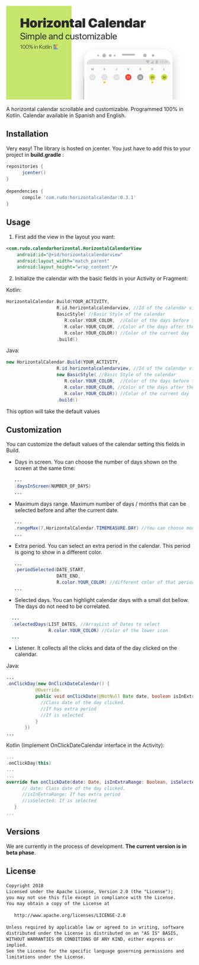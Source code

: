 ![header](/readme/headerReadme.png)

A horizontal calendar scrollable and customizable. Programmed 100% in Kotlin. Calendar available in Spanish and English.

## Installation
Very easy! The library is hosted on jcenter. You just have to add this to your project in **build.gradle** :

```gradle
repositories {
      jcenter()
}
    
dependencies {
      compile 'com.rudo:horizontalcalendar:0.3.1'
}
```

## Usage

1. First add the view in the layout you want: 

```xml
<com.rudo.calendarhorizontal.HorizontalCalendarView
    android:id="@+id/horizontalcalendarview"
    android:layout_width="match_parent"
    android:layout_height="wrap_content"/>

```

2. Initialize the calendar with the basic fields in your Activity or Fragment:

  Kotlin:
```kotlin
HorizontalCalendar.Build(YOUR_ACTIVITY,
                   R.id.horizontalcalendarview, //Id of the calendar view
                   BasicStyle( //Basic Style of the calendar
                      R.color.YOUR_COLOR,  //Color of the days before the current date
                      R.color.YOUR_COLOR, //Color of the days after the current date
                      R.color.YOUR_COLOR)) //Color of the current day
                   .build() 
```
  Java: 
```java
new HorizontalCalendar.Build(YOUR_ACTIVITY,
                   R.id.horizontalcalendarview, //Id of the calendar view
                   new BasicStyle( //Basic Style of the calendar
                      R.color.YOUR_COLOR,  //Color of the days before the current date
                      R.color.YOUR_COLOR, //Color of the days after the current date
                      R.color.YOUR_COLOR)) //Color of the current day
                   .build() 
```
This option will take the default values

## Customization
You can customize the default values of the calendar setting this fields in Build.

- Days in screen. You can choose the number of days shown on the screen at the same time:

```java
   ...
   .daysInScreen(NUMBER_OF_DAYS)
   ...
```

- Maximum days range. Maximum number of days / months that can be selected before and after the current date.

```java
   ...
   .rangeMax(7,HorizontalCalendar.TIMEMEASURE.DAY) //You can choose months directly with TIMEMEASURE.MONTH
   ...
```

- Extra period. You can select an extra period in the calendar. This period is going to show in a different color.

```java
   ...
   .periodSelected(DATE_START,
                   DATE_END,
                   R.color.YOUR_COLOR) //different color of that period of days
   ...
```

- Selected days. You can highlight calendar days with a small dot bellow. The days do not need to be correlated.

```java
  ...
  .selectedDays(LIST_DATES, //ArrayList of Dates to select
                R.color.YOUR_COLOR) //Color of the lower icon
  ...
```

 - Listener. It collects all the clicks and data of the day clicked on the calendar.
 
  Java: 
 ```java 
 ...
 .onClickDay(new OnClickDateCalendar() {
            @Override
            public void onClickDate(@NotNull Date date, boolean isInExtraRange, boolean isSelected) {
              //Class date of the day clicked.
              //If has extra period
              //If is selected
            }
        })
 ...
 ```
 
  Kotlin (Implement OnClickDateCalendar interface in the Activity): 
 ```kotlin
 ...
 .onClickDay(this)
 ...
 ...
 override fun onClickDate(date: Date, isInExtraRange: Boolean, isSelected: Boolean) {
       // date: Class date of the day clicked.
       //isInExtraRange: If has extra period
       //isSelected: If is selected
    }
 ...

 ```
 
 ## Versions
We are currently in the process of development. **The current version is in beta phase**.
 
## License
```
Copyright 2018
Licensed under the Apache License, Version 2.0 (the "License");
you may not use this file except in compliance with the License.
You may obtain a copy of the License at

   http://www.apache.org/licenses/LICENSE-2.0

Unless required by applicable law or agreed to in writing, software
distributed under the License is distributed on an "AS IS" BASIS,
WITHOUT WARRANTIES OR CONDITIONS OF ANY KIND, either express or implied.
See the License for the specific language governing permissions and
limitations under the License.
```


